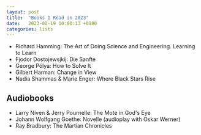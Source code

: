 ```yaml
---
layout: post
title:  "Books I Read in 2023"
date:   2023-02-19 10:00:13 +0100
categories: lists
---
```



* Richard Hamming: The Art of Doing Science and Engineering. Learning to Learn
* Fjodor Dostojewsjkij: Die Sanfte
* George Pólya: How to Solve It
* Gilbert Harman: Change in View
* Nadia Shammas & Marie Enger: Where Black Stars Rise

## Audiobooks

* Larry Niven & Jerry Pournelle: The Mote in God's Eye
* Johann Wolfgang Goethe: Novelle (audioplay with Oskar Werner)
* Ray Bradbury: The Martian Chronicles
